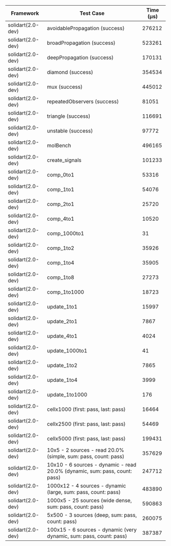 | Framework | Test Case | Time (μs) |
| --- | --- | --- |
| solidart(2.0-dev) | avoidablePropagation (success) | 276212 |
| solidart(2.0-dev) | broadPropagation (success) | 523261 |
| solidart(2.0-dev) | deepPropagation (success) | 170131 |
| solidart(2.0-dev) | diamond (success) | 354534 |
| solidart(2.0-dev) | mux (success) | 445012 |
| solidart(2.0-dev) | repeatedObservers (success) | 81051 |
| solidart(2.0-dev) | triangle (success) | 116691 |
| solidart(2.0-dev) | unstable (success) | 97772 |
| solidart(2.0-dev) | molBench | 496165 |
| solidart(2.0-dev) | create_signals | 101233 |
| solidart(2.0-dev) | comp_0to1 | 53316 |
| solidart(2.0-dev) | comp_1to1 | 54076 |
| solidart(2.0-dev) | comp_2to1 | 25720 |
| solidart(2.0-dev) | comp_4to1 | 10520 |
| solidart(2.0-dev) | comp_1000to1 | 31 |
| solidart(2.0-dev) | comp_1to2 | 35926 |
| solidart(2.0-dev) | comp_1to4 | 35905 |
| solidart(2.0-dev) | comp_1to8 | 27273 |
| solidart(2.0-dev) | comp_1to1000 | 18723 |
| solidart(2.0-dev) | update_1to1 | 15997 |
| solidart(2.0-dev) | update_2to1 | 7867 |
| solidart(2.0-dev) | update_4to1 | 4024 |
| solidart(2.0-dev) | update_1000to1 | 41 |
| solidart(2.0-dev) | update_1to2 | 7865 |
| solidart(2.0-dev) | update_1to4 | 3999 |
| solidart(2.0-dev) | update_1to1000 | 176 |
| solidart(2.0-dev) | cellx1000 (first: pass, last: pass) | 16464 |
| solidart(2.0-dev) | cellx2500 (first: pass, last: pass) | 54469 |
| solidart(2.0-dev) | cellx5000 (first: pass, last: pass) | 199431 |
| solidart(2.0-dev) | 10x5 - 2 sources - read 20.0% (simple, sum: pass, count: pass) | 357629 |
| solidart(2.0-dev) | 10x10 - 6 sources - dynamic - read 20.0% (dynamic, sum: pass, count: pass) | 247712 |
| solidart(2.0-dev) | 1000x12 - 4 sources - dynamic (large, sum: pass, count: pass) | 483890 |
| solidart(2.0-dev) | 1000x5 - 25 sources (wide dense, sum: pass, count: pass) | 590863 |
| solidart(2.0-dev) | 5x500 - 3 sources (deep, sum: pass, count: pass) | 260075 |
| solidart(2.0-dev) | 100x15 - 6 sources - dynamic (very dynamic, sum: pass, count: pass) | 387387 |
